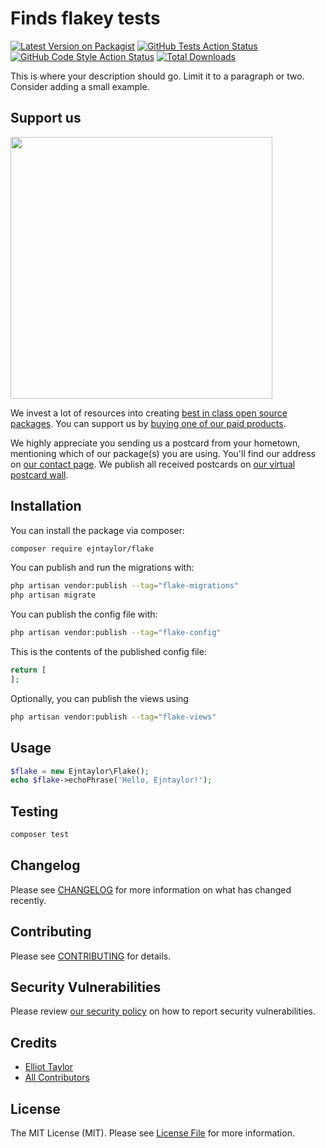 # Finds flakey tests

[![Latest Version on Packagist](https://img.shields.io/packagist/v/ejntaylor/flake.svg?style=flat-square)](https://packagist.org/packages/ejntaylor/flake)
[![GitHub Tests Action Status](https://img.shields.io/github/actions/workflow/status/ejntaylor/flake/run-tests.yml?branch=main&label=tests&style=flat-square)](https://github.com/ejntaylor/flake/actions?query=workflow%3Arun-tests+branch%3Amain)
[![GitHub Code Style Action Status](https://img.shields.io/github/actions/workflow/status/ejntaylor/flake/fix-php-code-style-issues.yml?branch=main&label=code%20style&style=flat-square)](https://github.com/ejntaylor/flake/actions?query=workflow%3A"Fix+PHP+code+style+issues"+branch%3Amain)
[![Total Downloads](https://img.shields.io/packagist/dt/ejntaylor/flake.svg?style=flat-square)](https://packagist.org/packages/ejntaylor/flake)

This is where your description should go. Limit it to a paragraph or two. Consider adding a small example.

## Support us

[<img src="https://github-ads.s3.eu-central-1.amazonaws.com/Flake.jpg?t=1" width="419px" />](https://spatie.be/github-ad-click/Flake)

We invest a lot of resources into creating [best in class open source packages](https://spatie.be/open-source). You can support us by [buying one of our paid products](https://spatie.be/open-source/support-us).

We highly appreciate you sending us a postcard from your hometown, mentioning which of our package(s) you are using. You'll find our address on [our contact page](https://spatie.be/about-us). We publish all received postcards on [our virtual postcard wall](https://spatie.be/open-source/postcards).

## Installation

You can install the package via composer:

```bash
composer require ejntaylor/flake
```

You can publish and run the migrations with:

```bash
php artisan vendor:publish --tag="flake-migrations"
php artisan migrate
```

You can publish the config file with:

```bash
php artisan vendor:publish --tag="flake-config"
```

This is the contents of the published config file:

```php
return [
];
```

Optionally, you can publish the views using

```bash
php artisan vendor:publish --tag="flake-views"
```

## Usage

```php
$flake = new Ejntaylor\Flake();
echo $flake->echoPhrase('Hello, Ejntaylor!');
```

## Testing

```bash
composer test
```

## Changelog

Please see [CHANGELOG](CHANGELOG.md) for more information on what has changed recently.

## Contributing

Please see [CONTRIBUTING](CONTRIBUTING.md) for details.

## Security Vulnerabilities

Please review [our security policy](../../security/policy) on how to report security vulnerabilities.

## Credits

- [Elliot Taylor](https://github.com/ejntaylor)
- [All Contributors](../../contributors)

## License

The MIT License (MIT). Please see [License File](LICENSE.md) for more information.
